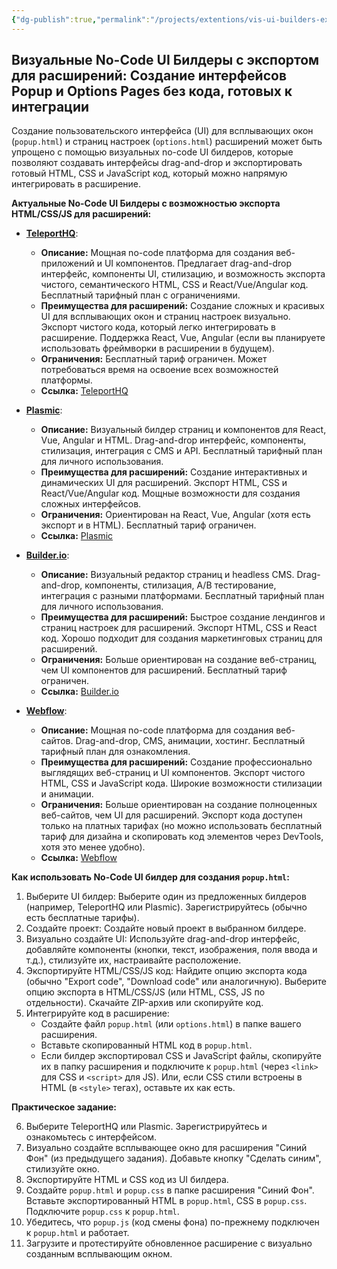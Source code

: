 ```yaml
---
{"dg-publish":true,"permalink":"/projects/extentions/vis-ui-builders-ext/","dgPassFrontmatter":true}
---
```



## Визуальные No-Code UI Билдеры с экспортом для расширений: Создание интерфейсов Popup и Options Pages без кода, готовых к интеграции

Создание пользовательского интерфейса (UI) для всплывающих окон (`popup.html`) и страниц настроек (`options.html`) расширений может быть упрощено с помощью визуальных no-code UI билдеров, которые позволяют создавать интерфейсы drag-and-drop и экспортировать готовый HTML, CSS и JavaScript код, который можно напрямую интегрировать в расширение.

**Актуальные No-Code UI Билдеры с возможностью экспорта HTML/CSS/JS для расширений:**

*   **[TeleportHQ](https://teleporthq.io/)**:
    *   **Описание:**  Мощная no-code платформа для создания веб-приложений и UI компонентов. Предлагает drag-and-drop интерфейс, компоненты UI, стилизацию, и возможность экспорта чистого, семантического HTML, CSS и React/Vue/Angular код. Бесплатный тарифный план с ограничениями.
    *   **Преимущества для расширений:**  Создание сложных и красивых UI для всплывающих окон и страниц настроек визуально. Экспорт чистого кода, который легко интегрировать в расширение. Поддержка React, Vue, Angular (если вы планируете использовать фреймворки в расширении в будущем).
    *   **Ограничения:**  Бесплатный тариф ограничен. Может потребоваться время на освоение всех возможностей платформы.
    *   **Ссылка:** [TeleportHQ](https://teleporthq.io/)

*   **[Plasmic](https://www.plasmic.app/)**:
    *   **Описание:**  Визуальный билдер страниц и компонентов для React, Vue, Angular и HTML.  Drag-and-drop интерфейс, компоненты, стилизация, интеграция с CMS и API. Бесплатный тарифный план для личного использования.
    *   **Преимущества для расширений:**  Создание интерактивных и динамических UI для расширений. Экспорт HTML, CSS и React/Vue/Angular код.  Мощные возможности для создания сложных интерфейсов.
    *   **Ограничения:**  Ориентирован на React, Vue, Angular (хотя есть экспорт и в HTML). Бесплатный тариф ограничен.
    *   **Ссылка:** [Plasmic](https://www.plasmic.app/)

*   **[Builder.io](https://www.builder.io/)**:
    *   **Описание:**  Визуальный редактор страниц и headless CMS. Drag-and-drop, компоненты, стилизация, A/B тестирование, интеграция с разными платформами. Бесплатный тарифный план для личного использования.
    *   **Преимущества для расширений:**  Быстрое создание лендингов и страниц настроек для расширений. Экспорт HTML, CSS и React код.  Хорошо подходит для создания маркетинговых страниц для расширений.
    *   **Ограничения:**  Больше ориентирован на создание веб-страниц, чем UI компонентов для расширений. Бесплатный тариф ограничен.
    *   **Ссылка:** [Builder.io](https://www.builder.io/)

*   **[Webflow](https://webflow.com/)**:
    *   **Описание:**  Мощная no-code платформа для создания веб-сайтов. Drag-and-drop, CMS, анимации, хостинг. Бесплатный тарифный план для ознакомления.
    *   **Преимущества для расширений:**  Создание профессионально выглядящих веб-страниц и UI компонентов. Экспорт чистого HTML, CSS и JavaScript кода.  Широкие возможности стилизации и анимации.
    *   **Ограничения:**  Больше ориентирован на создание полноценных веб-сайтов, чем UI для расширений. Экспорт кода доступен только на платных тарифах (но можно использовать бесплатный тариф для дизайна и скопировать код элементов через DevTools, хотя это менее удобно).
    *   **Ссылка:** [Webflow](https://webflow.com/)

**Как использовать No-Code UI билдер для создания `popup.html`:**

1.  Выберите UI билдер:  Выберите один из предложенных билдеров (например, TeleportHQ или Plasmic). Зарегистрируйтесь (обычно есть бесплатные тарифы).
2.  Создайте проект:  Создайте новый проект в выбранном билдере.
3.  Визуально создайте UI:  Используйте drag-and-drop интерфейс, добавляйте компоненты (кнопки, текст, изображения, поля ввода и т.д.), стилизуйте их, настраивайте расположение.
4.  Экспортируйте HTML/CSS/JS код:  Найдите опцию экспорта кода (обычно "Export code", "Download code" или аналогичную). Выберите опцию экспорта в HTML/CSS/JS (или HTML, CSS, JS по отдельности). Скачайте ZIP-архив или скопируйте код.
5.  Интегрируйте код в расширение:
    *   Создайте файл `popup.html` (или `options.html`) в папке вашего расширения.
    *   Вставьте скопированный HTML код в `popup.html`.
    *   Если билдер экспортировал CSS и JavaScript файлы, скопируйте их в папку расширения и подключите к `popup.html` (через `<link>` для CSS и `<script>` для JS).  Или, если CSS стили встроены в HTML (в `<style>` тегах), оставьте их как есть.

**Практическое задание:**

6.  Выберите TeleportHQ или Plasmic. Зарегистрируйтесь и ознакомьтесь с интерфейсом.
7.  Визуально создайте всплывающее окно для расширения "Синий Фон" (из предыдущего задания). Добавьте кнопку "Сделать синим", стилизуйте окно.
8.  Экспортируйте HTML и CSS код из UI билдера.
9.  Создайте `popup.html` и `popup.css` в папке расширения "Синий Фон". Вставьте экспортированный HTML в `popup.html`, CSS в `popup.css`. Подключите `popup.css` к `popup.html`.
10.  Убедитесь, что `popup.js` (код смены фона) по-прежнему подключен к `popup.html` и работает.
11.  Загрузите и протестируйте обновленное расширение с визуально созданным всплывающим окном.
